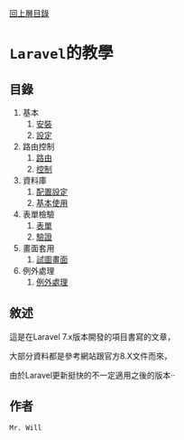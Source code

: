 [回上層目錄](../README.md)

# `Laravel`的教學

## 目錄
01. 基本
    01. [安裝](01_基本/01_安裝.md)
    02. [設定](01_基本/02_設定.md)
02. 路由控制
    01. [路由](02_路由控制/01_路由.md)
    02. [控制](02_路由控制/02_控制.md)
03. 資料庫
    01. [配置設定](03_資料庫/01_配置設定.md)
    02. [基本使用](03_資料庫/02基本使用.md)
04. 表單檢驗
    01. [表單](04_表單驗證/01_表單.md)
    02. [驗證](04_表單驗證/02_檢驗.md)
05. 畫面套用
    01. [試圖畫面](05_畫面套用/01_試圖使用.md)
06. 例外處理
    01. [例外處理](06_例外處理/01_例外處理.md)

## 敘述
這是在Laravel 7.x版本開發的項目書寫的文章，

大部分資料都是參考網站跟官方8.X文件而來，

由於Laravel更新挺快的不一定適用之後的版本‧‧

## 作者
`Mr. Will`
